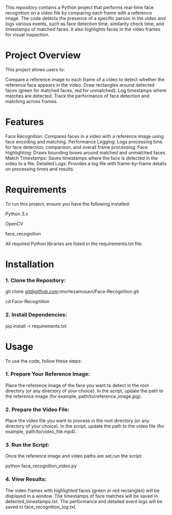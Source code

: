 This repository contains a Python project that performs real-time face recognition on a video file by comparing each frame with a reference image. The code detects the presence of a specific person in the video and logs various events, such as face detection time, similarity check time, and timestamps of matched faces. It also highlights faces in the video frames for visual inspection.

# Project Overview
This project allows users to:

Compare a reference image to each frame of a video to detect whether the reference face appears in the video.
Draw rectangles around detected faces (green for matched faces, red for unmatched).
Log timestamps where matches are detected.
Track the performance of face detection and matching across frames.

# Features
Face Recognition: Compares faces in a video with a reference image using face encoding and matching.
Performance Logging: Logs processing time for face detection, comparison, and overall frame processing.
Face Highlighting: Draws bounding boxes around matched and unmatched faces.
Match Timestamps: Saves timestamps where the face is detected in the video to a file.
Detailed Logs: Provides a log file with frame-by-frame details on processing times and results.

# Requirements
To run this project, ensure you have the following installed:

Python 3.x

OpenCV

face_recognition

All required Python libraries are listed in the requirements.txt file.

# Installation
### 1. Clone the Repository:

git clone git@github.com:imortezamosavi/Face-Recognition.git

cd Face-Recognition

### 2. Install Dependencies:

pip install -r requirements.txt

# Usage
To use the code, follow these steps:

### 1. Prepare Your Reference Image:

Place the reference image of the face you want to detect in the root directory (or any directory of your choice).
In the script, update the path to the reference image (for example, path/to/reference_image.jpg).

### 2. Prepare the Video File:

Place the video file you want to process in the root directory (or any directory of your choice).
In the script, update the path to the video file (for example, path/to/video_file.mp4).

### 3. Run the Script:

Once the reference image and video paths are set,run the script:

python face_recognition_video.py

### 4. View Results:

The video frames with highlighted faces (green or red rectangles) will be displayed in a window.
The timestamps of face matches will be saved in detected_timestamps.txt.
The performance and detailed event logs will be saved in face_recognition_log.txt.

